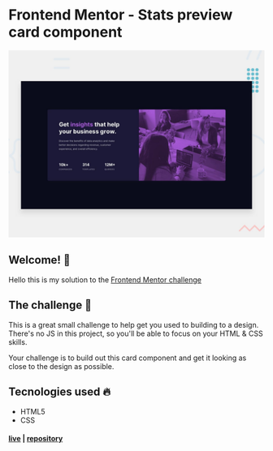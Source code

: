 # Frontend Mentor - Stats preview card component

![Design preview for the Stats preview card component coding challenge](./design/desktop-preview.jpg)

## Welcome! 👋

Hello this is my solution to the [Frontend Mentor challenge](https://www.frontendmentor.io/)

## The challenge 🚀

This is a great small challenge to help get you used to building to a  design. There's no JS in this project, so you'll be able to focus on  your HTML & CSS skills.

Your challenge is to build out this card component and get it looking as close to the design as possible.

## Tecnologies used 🔥

- HTML5
- CSS 

#### [live](https://stats-preview-godoy.netlify.app/) | [repository](https://github.com/FelipeGodoy1/Frontend-Mentor/tree/main/Stats-preview)